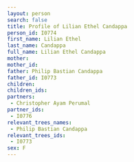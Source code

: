 ```yaml
---
layout: person
search: false
title: Profile of Lilian Ethel Candappa
person_id: I0774
first_name: Lilian Ethel
last_name: Candappa
full_name: Lilian Ethel Candappa
mother: 
mother_id: 
father: Philip Bastian Candappa
father_id: I0773
children:
children_ids:
partners:
 - Christopher Ayam Perumal
partner_ids:
 - I0776
relevant_trees_names:
 - Philip Bastian Candappa
relevant_trees_ids:
 - I0773
sex: F
---
```


